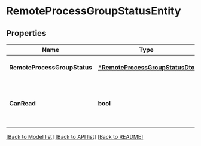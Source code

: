 # RemoteProcessGroupStatusEntity

## Properties
Name | Type | Description | Notes
------------ | ------------- | ------------- | -------------
**RemoteProcessGroupStatus** | [***RemoteProcessGroupStatusDto**](RemoteProcessGroupStatusDTO.md) |  | [optional] [default to null]
**CanRead** | **bool** | Indicates whether the user can read a given resource. | [optional] [default to null]

[[Back to Model list]](../README.md#documentation-for-models) [[Back to API list]](../README.md#documentation-for-api-endpoints) [[Back to README]](../README.md)

